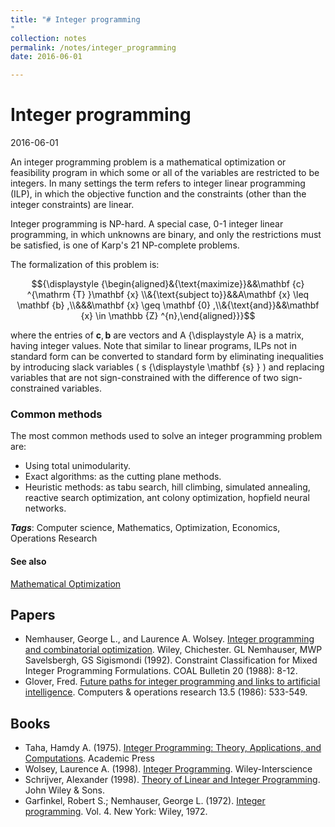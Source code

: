 ```yaml
---
title: "# Integer programming
"
collection: notes
permalink: /notes/integer_programming
date: 2016-06-01

---
```


# Integer programming

2016-06-01

An integer programming problem is a mathematical optimization or feasibility program in which some or all of the variables are restricted to be integers. In many settings the term refers to integer linear programming (ILP), in which the objective function and the constraints (other than the integer constraints) are linear.

Integer programming is NP-hard. A special case, 0-1 integer linear programming, in which unknowns are binary, and only the restrictions must be satisfied, is one of Karp's 21 NP-complete problems.

The formalization of this problem is:

$${\displaystyle {\begin{aligned}&{\text{maximize}}&&\mathbf {c} ^{\mathrm {T} }\mathbf {x} \\&{\text{subject to}}&&A\mathbf {x} \leq \mathbf {b} ,\\&&&\mathbf {x} \geq \mathbf {0} ,\\&{\text{and}}&&\mathbf {x} \in \mathbb {Z} ^{n},\end{aligned}}}$$

where the entries of ${\displaystyle \mathbf {c} ,\mathbf {b} }$ are vectors and A {\displaystyle A} is a matrix, having integer values. Note that similar to linear programs, ILPs not in standard form can be converted to standard form by eliminating inequalities by introducing slack variables ( s {\displaystyle \mathbf {s} } ) and replacing variables that are not sign-constrained with the difference of two sign-constrained variables.


### Common methods
The most common methods used to solve an integer programming problem are:
* Using total unimodularity.
* Exact algorithms: as the cutting plane methods.
* Heuristic methods: as tabu search, hill climbing, simulated annealing, reactive search optimization, ant colony optimization, hopfield neural networks.

***Tags***: Computer science, Mathematics, Optimization, Economics, Operations Research

#### See also
[Mathematical Optimization](/notes/mathematical_optimization)


## Papers
* Nemhauser, George L., and Laurence A. Wolsey. [Integer programming and combinatorial optimization](https://www.researchgate.net/profile/George_Nemhauser/publication/230596114_The_Scope_of_Integer_and_Combinatorial_Optimization/links/53d6964a0cf2f57be98eb884.pdf). Wiley, Chichester. GL Nemhauser, MWP Savelsbergh, GS Sigismondi (1992). Constraint Classification for Mixed Integer Programming Formulations. COAL Bulletin 20 (1988): 8-12.
* Glover, Fred. [Future paths for integer programming and links to artificial intelligence](http://s3.amazonaws.com/academia.edu.documents/45553153/Future-paths-for-integer-programming-and-links-to-artificial-intelligence_1986_Computers-and-Operations-Research.pdf?AWSAccessKeyId=AKIAJ56TQJRTWSMTNPEA&Expires=1466343826&Signature=RPYmJ%2FqOs4srrd8AoBywF5qsRuw%3D&response-content-disposition=inline%3B%20filename%3DFUTURE_PATHS_FOR_INTEGER_PROGRAMMING_AND.pdf). Computers & operations research 13.5 (1986): 533-549.

## Books
* Taha, Hamdy A. (1975). [Integer Programming: Theory, Applications, and Computations](https://www.goodreads.com/book/show/1301179.Integer_Programming). Academic Press
* Wolsey, Laurence A. (1998). [Integer Programming](https://www.goodreads.com/book/show/2438135.Integer_Programming). Wiley-Interscience
* Schrijver, Alexander (1998). [Theory of Linear and Integer Programming](https://www.goodreads.com/book/show/3400135-theory-of-linear-and-integer-programming). John Wiley & Sons.
* Garfinkel, Robert S.; Nemhauser, George L. (1972). [Integer programming](https://www.goodreads.com/book/show/6832254-integer-programming). Vol. 4. New York: Wiley, 1972.


